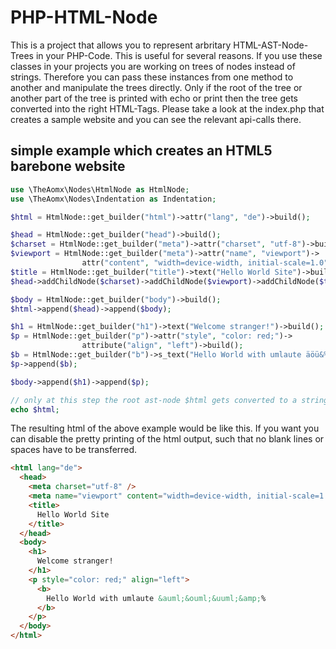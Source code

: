 # PHP-HTML-Node
This is a project that allows you to represent arbritary HTML-AST-Node-Trees in your PHP-Code. This is useful for several reasons. If you use these classes in your projects
you are working on trees of nodes instead of strings. Therefore you can pass these instances from one method to another and manipulate the trees directly. Only if the root of the tree
or another part of the tree is printed with echo or print then the tree gets converted into the right HTML-Tags. Please take a look at the index.php that creates a sample website and
you can see the relevant api-calls there.

## simple example which creates an HTML5 barebone website
```php
use \TheAomx\Nodes\HtmlNode as HtmlNode;
use \TheAomx\Nodes\Indentation as Indentation;

$html = HtmlNode::get_builder("html")->attr("lang", "de")->build();

$head = HtmlNode::get_builder("head")->build();
$charset = HtmlNode::get_builder("meta")->attr("charset", "utf-8")->build();
$viewport = HtmlNode::get_builder("meta")->attr("name", "viewport")->
                attr("content", "width=device-width, initial-scale=1.0")->build();
$title = HtmlNode::get_builder("title")->text("Hello World Site")->build();
$head->addChildNode($charset)->addChildNode($viewport)->addChildNode($title);

$body = HtmlNode::get_builder("body")->build();
$html->append($head)->append($body);

$h1 = HtmlNode::get_builder("h1")->text("Welcome stranger!")->build();
$p = HtmlNode::get_builder("p")->attr("style", "color: red;")->
                attribute("align", "left")->build();
$b = HtmlNode::get_builder("b")->s_text("Hello World with umlaute äöü&%")->build();
$p->append($b);

$body->append($h1)->append($p);

// only at this step the root ast-node $html gets converted to a string!
echo $html;
```

The resulting html of the above example would be like this. If you want you can
disable the pretty printing of the html output, such that no blank lines or spaces
have to be transferred.

```html
<html lang="de">
  <head>
    <meta charset="utf-8" />
    <meta name="viewport" content="width=device-width, initial-scale=1.0" />
    <title>
      Hello World Site
    </title>
  </head>
  <body>
    <h1>
      Welcome stranger!
    </h1>
    <p style="color: red;" align="left">
      <b>
        Hello World with umlaute &auml;&ouml;&uuml;&amp;%
      </b>
    </p>
  </body>
</html>
```
